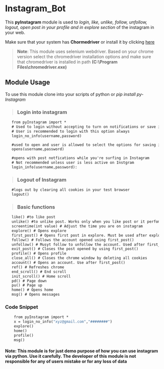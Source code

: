 # Instagram_Bot

This **pyInstagram** module is used to *login, like, unlike, follow, unfollow, logout, open post in your profile and in explore section* of the instagram in your web.

Make sure that your system has **Chormedriver** or install it by clicking [here](https://chromedriver.chromium.org/downloads)

>__**Note**__: This module uses selenium webdriver. Based on your  chrome version select the chromedriver installation options and make sure that chromedriver is installed in path **(C:\Program Files\chromedriver.exe)**

## Module Usage

To use this module clone into your scripts of python or *pip install py-Instagram*

> ### Login into instagram

 ```1
    from pyInstagram import *
    # Used to login without accepting to turn on notifications or save informations
    # User is recommended to login with this option always
    login_no_info(username,password)
 ```

 ```2
    #used to open and user is allowed to select the options for saving info and for notifications
    opens(username,password)
 ```

 ```3
    #opens with post notfications while you're surfing in Instagram
    # Not recommended unless user is less active on Instgram
    login_info(username,password):
```

> ### Logout of Instagram

 ```4
    #logs out by clearing all cookies in your test browser
    logout()
 ```

> ### Basic functions

 ```5
    like() #to like post
    unlike() #to unlike post. Works only when you like post or it perfoms like function
    screentime(int value) # Adjust the time you are on instagram
    explore() # Opens explore
    first_post() # Opens first post in explore. Must be used after explore
    follow() # Follows the account opened using first_post()
    unfollow() # Musyt follow to unfollow the account. Used after first_post() and follow() commands
    exit_post() # Closes the post opened by using first_post()
    profile() # Opens profile
    close_all() # Closes the chrome window by deleting all cookies
    account() # Opens an account. Use after first_post()
    ref() # Refreshes chrome
    end_scroll() # End scroll
    init_scroll() # Home scroll
    pd() # Page down
    pu() # Page up
    home() # Opens home
    msg() # Opens messages

 ```

### Code Snippet

```6
    from pyInstagram import *
    x = login_no_info("xyz@gmail.com","########")
    explore()
    home()
    profile()
    msg()

```

#### Note: This module is for just demo purpose of how you can use instagram via python. Use it carefully. The developer of this module is not responsible for any of users mistake or for any loss of data
